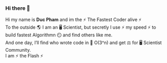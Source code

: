 ### Hi there 👋

Hi my name is **Duc Pham** and im the ⚡ The Fastest Coder alive ⚡ <br/>
To the outside 🌎 I am an 🖥️ Scientist, but secretly I use  ⚡ my speed ⚡ to build fastest Algorithmn ⏲️ and find others like me. <br/>
And one day, I’ll find who wrote code in 🐌 O(3^n) and get ⚖️ for 🖥️ Scientist Community. <br/>
I am ⚡ the Flash ⚡<br/>
